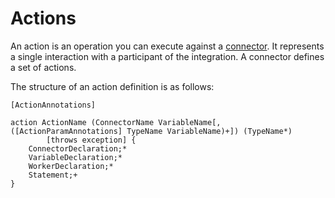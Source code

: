 # Actions

An action is an operation you can execute against a [connector](connectors.md). It represents a single interaction with a participant of the integration. A connector defines a set of actions. 

The structure of an action definition is as follows:
```
[ActionAnnotations]

action ActionName (ConnectorName VariableName[, ([ActionParamAnnotations] TypeName VariableName)+]) (TypeName*)
        [throws exception] {
    ConnectorDeclaration;*
    VariableDeclaration;*
    WorkerDeclaration;*
    Statement;+
}
```
